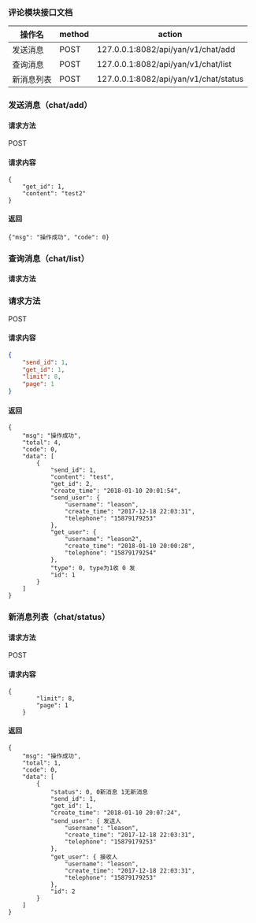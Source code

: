 ### 评论模块接口文档

| 操作名   | method | action                                |
| ----- | ------ | ------------------------------------- |
| 发送消息  | POST   | 127.0.0.1:8082/api/yan/v1/chat/add    |
| 查询消息  | POST   | 127.0.0.1:8082/api/yan/v1/chat/list   |
| 新消息列表 | POST   | 127.0.0.1:8082/api/yan/v1/chat/status |



###  发送消息（chat/add）

#### 请求方法

POST

#### 请求内容

```
{
    "get_id": 1,
    "content": "test2"
} 
```

#### **返回**

```
{"msg": "操作成功", "code": 0}
```

### 查询消息（chat/list）

####  请求方法

###  请求方法

POST

#### 请求内容

```json
{
  	"send_id": 1, 
    "get_id": 1,
    "limit": 8,
    "page": 1
}
```

#### 返回

```
{
    "msg": "操作成功",
    "total": 4,
    "code": 0,
    "data": [
        {
            "send_id": 1,
            "content": "test",
            "get_id": 2,
            "create_time": "2018-01-10 20:01:54",
            "send_user": {
                "username": "leason",
                "create_time": "2017-12-18 22:03:31",
                "telephone": "15879179253"
            },
            "get_user": {
                "username": "leason2",
                "create_time": "2018-01-10 20:00:28",
                "telephone": "15879179254"
            },
            "type": 0, type为1收 0 发
            "id": 1
        }
    ]
}
```



###  新消息列表（chat/status）

#### 请求方法

POST

#### 请求内容

```
{
        "limit": 8,
        "page": 1
    }
```

#### 返回

```
{
    "msg": "操作成功",
    "total": 1,
    "code": 0,
    "data": [
        {
            "status": 0, 0新消息 1无新消息
            "send_id": 1, 
            "get_id": 1,
            "create_time": "2018-01-10 20:07:24",
            "send_user": { 发送人
                "username": "leason",
                "create_time": "2017-12-18 22:03:31",
                "telephone": "15879179253"
            },
            "get_user": { 接收人
                "username": "leason",
                "create_time": "2017-12-18 22:03:31",
                "telephone": "15879179253"
            },
            "id": 2
        }
    ]
}
```